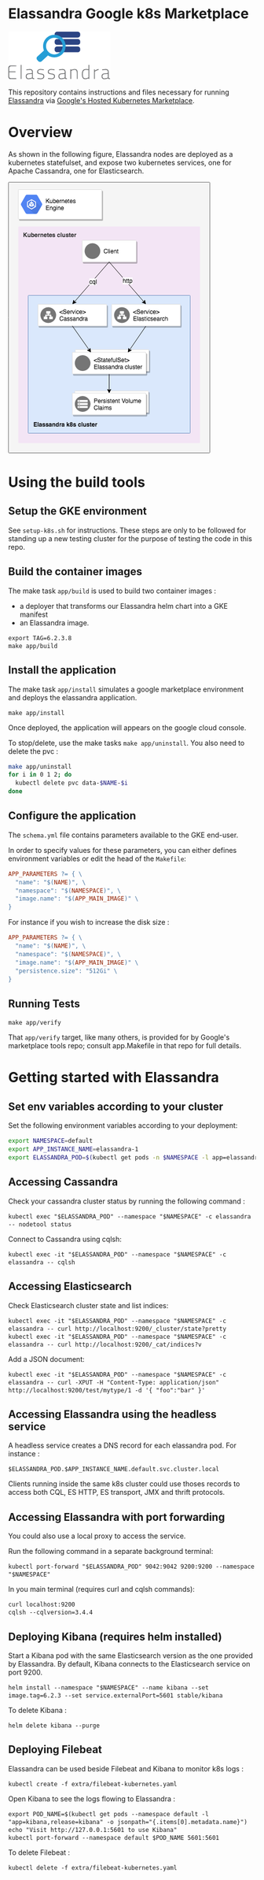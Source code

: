 # Elassandra Google k8s Marketplace

![Elassandra Logo](resources/elassandra-logo.png)

This repository contains instructions and files necessary for running [Elassandra](https://github.com/strapdata/elassandra) via 
[Google's Hosted Kubernetes Marketplace](https://console.cloud.google.com/marketplace/browse?filter=solution-type:k8s).

# Overview

As shown in the following figure, Elassandra nodes are deployed as a kubernetes statefulset, and expose two kubernetes services, one for Apache Cassandra, one for Elasticsearch.

![Elassandra on Kubernetes](resources/gcp-k8s-elassandra.png)

# Using the build tools

## Setup the GKE environment

See `setup-k8s.sh` for instructions.
These steps are only to be followed for standing up a new testing cluster for the purpose of testing the code in this repo.


## Build the container images

The make task `app/build` is used to build two container images :
* a deployer that transforms our Elassandra helm chart into a GKE manifest
* an Elassandra image.

```
export TAG=6.2.3.8
make app/build
```

## Install the application

The make task `app/install` simulates a google marketplace environment and deploys the elassandra application.

```
make app/install
```

Once deployed, the application will appears on the google cloud console.

To stop/delete, use the make tasks `make app/uninstall`. You also need to delete the pvc : 
```bash
make app/uninstall
for i in 0 1 2; do
  kubectl delete pvc data-$NAME-$i
done
```

## Configure the application

The `schema.yml` file contains parameters available to the GKE end-user.

In order to specify values for these parameters, you can either defines environment variables or edit the head of the `Makefile`:
```Makefile
APP_PARAMETERS ?= { \
  "name": "$(NAME)", \
  "namespace": "$(NAMESPACE)", \
  "image.name": "$(APP_MAIN_IMAGE)" \
}
```

For instance if you wish to increase the disk size :
```Makefile
APP_PARAMETERS ?= { \
  "name": "$(NAME)", \
  "namespace": "$(NAMESPACE)", \
  "image.name": "$(APP_MAIN_IMAGE)" \
  "persistence.size": "512Gi" \
}
```

## Running Tests

```
make app/verify
```

That `app/verify` target, like many others, is provided for by Google's
marketplace tools repo; consult app.Makefile in that repo for full details. 

# Getting started with Elassandra

## Set env variables according to your cluster

Set the following environment variables according to your deployment:
```bash
export NAMESPACE=default
export APP_INSTANCE_NAME=elassandra-1
export ELASSANDRA_POD=$(kubectl get pods -n $NAMESPACE -l app=elassandra,release=$APP_INSTANCE_NAME -o jsonpath='{.items[0].metadata.name}')
```

## Accessing Cassandra

Check your cassandra cluster status by running the following command :
```shell
kubectl exec "$ELASSANDRA_POD" --namespace "$NAMESPACE" -c elassandra -- nodetool status
```

Connect to Cassandra using cqlsh:
```shell
kubectl exec -it "$ELASSANDRA_POD" --namespace "$NAMESPACE" -c elassandra -- cqlsh
```

## Accessing Elasticsearch

Check Elasticsearch cluster state and list indices:
```
kubectl exec -it "$ELASSANDRA_POD" --namespace "$NAMESPACE" -c elassandra -- curl http://localhost:9200/_cluster/state?pretty
kubectl exec -it "$ELASSANDRA_POD" --namespace "$NAMESPACE" -c elassandra -- curl http://localhost:9200/_cat/indices?v
```

Add a JSON document:
```
kubectl exec -it "$ELASSANDRA_POD" --namespace "$NAMESPACE" -c elassandra -- curl -XPUT -H "Content-Type: application/json" http://localhost:9200/test/mytype/1 -d '{ "foo":"bar" }'
```

## Accessing Elassandra using the headless service

A headless service creates a DNS record for each elassandra pod. For instance :
```
$ELASSANDRA_POD.$APP_INSTANCE_NAME.default.svc.cluster.local
```

Clients running inside the same k8s cluster could use thoses records to access both CQL, ES HTTP, ES transport, JMX and thrift protocols.

## Accessing Elassandra with port forwarding

You could also use a local proxy to access the service.

Run the following command in a separate background terminal:
```shell
kubectl port-forward "$ELASSANDRA_POD" 9042:9042 9200:9200 --namespace "$NAMESPACE"
```

In you main terminal (requires curl and cqlsh commands):
```shell
curl localhost:9200
cqlsh --cqlversion=3.4.4
```

## Deploying Kibana (requires helm installed)

Start a Kibana pod with the same Elasticsearch version as the one provided by Elassandra. By default, Kibana connects to the Elasticsearch service on port 9200.

```
helm install --namespace "$NAMESPACE" --name kibana --set image.tag=6.2.3 --set service.externalPort=5601 stable/kibana
```

To delete Kibana :
```
helm delete kibana --purge
```

## Deploying Filebeat

Elassandra can be used beside Filebeat and Kibana to monitor k8s logs :
```
kubectl create -f extra/filebeat-kubernetes.yaml
```

Open Kibana to see the logs flowing to Elassandra :
```
export POD_NAME=$(kubectl get pods --namespace default -l "app=kibana,release=kibana" -o jsonpath="{.items[0].metadata.name}")
echo "Visit http://127.0.0.1:5601 to use Kibana"
kubectl port-forward --namespace default $POD_NAME 5601:5601
```

To delete Filebeat :
```
kubectl delete -f extra/filebeat-kubernetes.yaml
```